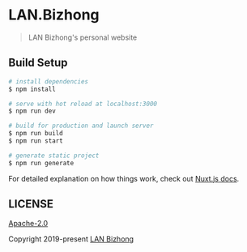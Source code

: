 # LAN.Bizhong

> LAN Bizhong's personal website

## Build Setup

```bash
# install dependencies
$ npm install

# serve with hot reload at localhost:3000
$ npm run dev

# build for production and launch server
$ npm run build
$ npm run start

# generate static project
$ npm run generate
```

For detailed explanation on how things work, check out [Nuxt.js docs](https://nuxtjs.org).

## LICENSE

[Apache-2.0](/LICENSE)

Copyright 2019-present [LAN Bizhong](https://lanbizhong.com/)
